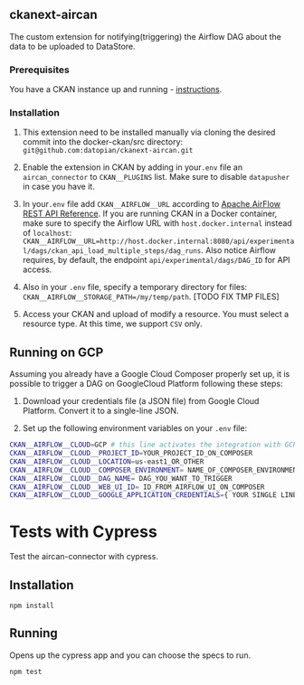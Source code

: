 ## ckanext-aircan

The custom extension for notifying(triggering) the Airflow DAG about the data to be uploaded to DataStore.

### Prerequisites

You have a CKAN instance up and running - [instructions](https://github.com/okfn/docker-ckan#development-mode).

### Installation
1. This extension need to be installed manually via cloning the desired commit into the docker-ckan/src directory:
`git@github.com:datopian/ckanext-aircan.git`

2. Enable the extension in CKAN by adding in your`.env` file an `aircan_connector` to `CKAN__PLUGINS` list. Make sure to disable `datapusher` in case you have it.
 
3. In your`.env` file add  `CKAN__AIRFLOW__URL` according to [Apache AirFlow REST API Reference](https://airflow.apache.org/docs/stable/rest-api-ref#post--api-experimental-dags--DAG_ID--dag_runs). If you are running CKAN in a Docker container, make sure to specify the Airflow URL with `host.docker.internal` instead of `localhost`: `CKAN__AIRFLOW__URL=http://host.docker.internal:8080/api/experimental/dags/ckan_api_load_multiple_steps/dag_runs`. Also notice Airflow requires, by default, the endpoint `api/experimental/dags/DAG_ID` for API access.

4. Also in your `.env` file, specify a temporary directory for files: `CKAN__AIRFLOW__STORAGE_PATH=/my/temp/path`. [TODO FIX TMP FILES]

5. Access your CKAN and upload of modify a resource. You must select a resource type. At this time, we support `CSV` only. 


## Running on GCP

Assuming you already have a Google Cloud Composer properly set up, it is possible to trigger a DAG on GoogleCloud Platform following these steps:

1. Download your credentials file (a JSON file) from Google Cloud Platform. Convert it to a single-line JSON.

2. Set up the following environment variables on your `.env` file:

```bash
CKAN__AIRFLOW__CLOUD=GCP # this line activates the integration with GCP
CKAN__AIRFLOW__CLOUD__PROJECT_ID=YOUR_PROJECT_ID_ON_COMPOSER
CKAN__AIRFLOW__CLOUD__LOCATION=us-east1_OR_OTHER
CKAN__AIRFLOW__CLOUD__COMPOSER_ENVIRONMENT= NAME_OF_COMPOSER_ENVIRONMENT
CKAN__AIRFLOW__CLOUD__DAG_NAME= DAG_YOU_WANT_TO_TRIGGER
CKAN__AIRFLOW__CLOUD__WEB_UI_ID= ID_FROM_AIRFLOW_UI_ON_COMPOSER
CKAN__AIRFLOW__CLOUD__GOOGLE_APPLICATION_CREDENTIALS={ YOUR SINGLE LINE CREDENTIALS JSON FILE }
``` 

# Tests with Cypress
Test the aircan-connector with cypress.

## Installation

`npm install`


## Running

Opens up the cypress app and you can choose the specs to run.

`npm test`



